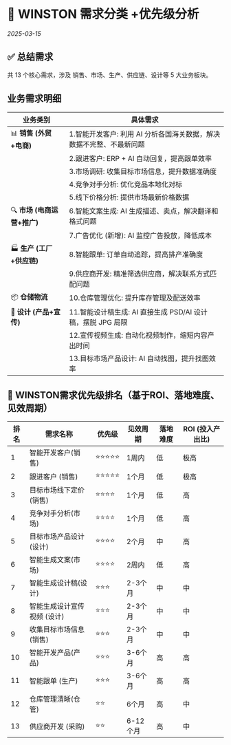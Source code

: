 # 🚀 WINSTON 需求分类 +优先级分析

*2025-03-15*

## ✅ 总结需求

共 13 个核心需求，涉及 销售、市场、生产、供应链、设计等 5 大业务板块。

## 业务需求明细

| 业务类别 | 具体需求 |
|---------|---------|
| 📊 **销售 (外贸+电商)** | 1.智能开发客户: 利用 AI 分析各国海关数据，解决数据不完整、不最新问题 |
| | 2.跟进客户: ERP + AI 自动回复，提高跟单效率 |
| | 3.市场调研: 收集目标市场信息，提升数据准确度 |
| | 4.竞争对手分析: 优化竞品本地化对标 |
| | 5.线下价格分析: 提供市场最新价格数据 |
| 🔍 **市场 (电商运营+推广)** | 6.智能文案生成: AI 生成描述、卖点，解决翻译和格式问题 |
| | 7.广告优化 (新增): AI 监控广告投放，降低成本 |
| 🏭 **生产 (工厂+供应链)** | 8.智能跟单: 订单自动追踪，提高排产准确度 |
| | 9.供应商开发: 精准筛选供应商，解决联系方式匹配问题 |
| 📦 **仓储物流** | 10.仓库管理优化: 提升库存管理及配送效率 |
| 🎨 **设计 (产品+宣传)** | 11.智能设计稿生成: AI 直接生成 PSD/AI 设计稿，摆脱 JPG 局限 |
| | 12.宣传视频生成: 自动化视频制作，缩短内容产出时间 |
| | 13.目标市场产品设计: AI 自动找图，提升找图效率 |

## 🔢 WINSTON需求优先级排名（基于ROI、落地难度、见效周期）

| 排名 | 需求名称 | 优先级 | 见效周期 | 落地难度 | ROI (投入产出比) |
|-----|---------|-------|---------|---------|----------------|
| 1 | 智能开发客户(销售) | ⭐⭐⭐⭐⭐ | 1周内 | 低 | 极高 |
| 2 | 跟进客户 (销售) | ⭐⭐⭐⭐⭐ | 1个月 | 低 | 极高 |
| 3 | 目标市场线下定价 (销售) | ⭐⭐⭐⭐ | 1个月 | 低 | 高 |
| 4 | 竞争对手分析(市场) | ⭐⭐⭐⭐ | 1个月 | 低 | 高 |
| 5 | 目标市场产品设计 (设计) | ⭐⭐⭐⭐ | 2个月 | 中 | 高 |
| 6 | 智能生成文案(市场) | ⭐⭐⭐⭐ | 2周内 | 低 | 高 |
| 7 | 智能生成设计稿(设计) | ⭐⭐⭐ | 2-3个月 | 中 | 中 |
| 8 | 智能生成设计宣传视频 (设计) | ⭐⭐⭐ | 2-3个月 | 中 | 中 |
| 9 | 收集目标市场信息 (销售) | ⭐⭐⭐ | 2-3个月 | 中 | 中 |
| 10 | 智能开发产品(产品) | ⭐⭐⭐ | 3-6个月 | 高 | 高 |
| 11 | 智能跟单 (生产) | ⭐⭐⭐ | 3-6个月 | 高 | 高 |
| 12 | 仓库管理清晰(仓管) | ⭐⭐ | 6个月 | 高 | 中 |
| 13 | 供应商开发 (采购) | ⭐⭐ | 6-12个月 | 高 | 中 |
